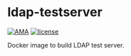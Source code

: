 # ldap-testserver
[![AMA](https://img.shields.io/badge/ask%20me-anything-0e7fc0.svg)](https://github.com/trileg/ama)
[![license](https://img.shields.io/github/license/trileg/ldap-testserver.svg?maxAge=2592000)](LICENSE)

Docker image to build LDAP test server.

